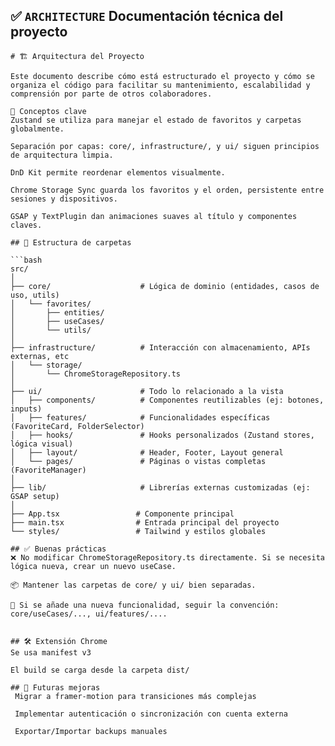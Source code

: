 ## ✅ `ARCHITECTURE` Documentación técnica del proyecto

```
# 🏗️ Arquitectura del Proyecto

Este documento describe cómo está estructurado el proyecto y cómo se organiza el código para facilitar su mantenimiento, escalabilidad y comprensión por parte de otros colaboradores.

📌 Conceptos clave
Zustand se utiliza para manejar el estado de favoritos y carpetas globalmente.

Separación por capas: core/, infrastructure/, y ui/ siguen principios de arquitectura limpia.

DnD Kit permite reordenar elementos visualmente.

Chrome Storage Sync guarda los favoritos y el orden, persistente entre sesiones y dispositivos.

GSAP y TextPlugin dan animaciones suaves al título y componentes claves.

## 📁 Estructura de carpetas

```bash
src/
│
├── core/                    # Lógica de dominio (entidades, casos de uso, utils)
│   └── favorites/
│       ├── entities/
│       ├── useCases/
│       └── utils/
│
├── infrastructure/          # Interacción con almacenamiento, APIs externas, etc
│   └── storage/
│       └── ChromeStorageRepository.ts
│
├── ui/                      # Todo lo relacionado a la vista
│   ├── components/          # Componentes reutilizables (ej: botones, inputs)
│   ├── features/            # Funcionalidades específicas (FavoriteCard, FolderSelector)
│   ├── hooks/               # Hooks personalizados (Zustand stores, lógica visual)
│   ├── layout/              # Header, Footer, Layout general
│   └── pages/               # Páginas o vistas completas (FavoriteManager)
│
├── lib/                     # Librerías externas customizadas (ej: GSAP setup)
│
├── App.tsx                 # Componente principal
├── main.tsx                # Entrada principal del proyecto
└── styles/                 # Tailwind y estilos globales

## ✅ Buenas prácticas
❌ No modificar ChromeStorageRepository.ts directamente. Si se necesita lógica nueva, crear un nuevo useCase.

📦 Mantener las carpetas de core/ y ui/ bien separadas.

🧪 Si se añade una nueva funcionalidad, seguir la convención: core/useCases/..., ui/features/....


## 🛠️ Extensión Chrome
Se usa manifest v3

El build se carga desde la carpeta dist/

## 🧪 Futuras mejoras
 Migrar a framer-motion para transiciones más complejas

 Implementar autenticación o sincronización con cuenta externa

 Exportar/Importar backups manuales
